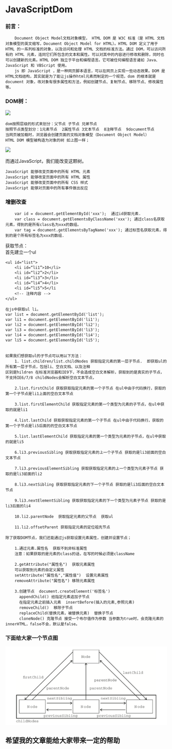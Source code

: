 # JavaScriptDom  

### 前言：  
		Document Object Model文档对象模型， HTML DOM 是 W3C 标准（是 HTML 文档对象模型的英文缩写，Document Object Model for HTML）。HTML DOM 定义了用于 HTML 的一系列标准的对象，以及访问和处理 HTML 文档的标准方法。通过 DOM，可以访问所有的 HTML 元素，连同它们所包含的文本和属性。可以对其中的内容进行修改和删除，同时也可以创建新的元素。HTML DOM 独立于平台和编程语言。它可被任何编程语言诸如 Java、JavaScript 和 VBScript 使用。 	  
		js 即 JavaScript ，是一种网页脚本语言，可以在网页上实现一些动态效果。DOM 是HTML文档结构，其实就是为了能让js操作html元素而制定的一个规范，dom 的根本就是 document 对象，改对象有很多属性和方法，例如创建节点、复制节点、移除节点、修改属性等。  
		
### DOM树：
![](img/DOM树01.png)  

	dom按照层级的形式来划分：父节点 子节点 兄弟节点
	按照节点类型划分：1元素节点  2属性节点 3文本节点  8注释节点  9document节点  
	当网页被加载时，浏览器会创建页面的文档对象模型（Document Object Model）  
	HTML DOM 模型被构造为对象的树 如上图一样；

![](img/DOM树02.gif)    
 
而通过JavaScript，我们能改变这颗树。

    JavaScript 能够改变页面中的所有 HTML 元素
    JavaScript 能够改变页面中的所有 HTML 属性
    JavaScript 能够改变页面中的所有 CSS 样式
    JavaScript 能够对页面中的所有事件做出反应   
  
### 增删改查
   
   
   		var id = document.getElementById('xxx');  通过id获取元素.
		var class = document.getElementsByClassName('xxx'); 通过class名获取元素，得到的是所有class名为xxx的数组。
		var tag = document.getElementsByTagName('xxx'); 通过标签名获取元素，得到的是个所有标签名为xxx的数组.  

获取节点：  
	首先建立一个ul

	<ul id="list">
		<li id=“li1”>10</li>
		<li id=“li2”>2</li>
		<li id=“li3”>3</li>
		<li id=“li4”>4</li>
		<li id=“li5”>5</li
		<!-- 注释内容 -->
	</ul>
	
	在js中获取ul li。
	var list = document.getElementById('list');
	var li1 = document.getElementById('li1');
	var li2 = document.getElementById('li2');
	var li3 = document.getElementById('li3');
	var li4 = document.getElementById('li4');
	var li5 = document.getElementById('li5');

	
	如果我们想获取ul的子节点可以用以下方法：
		1. list.children/list.childNodes 获取指定元素的第一层子节点.  即获取ul的所有第一层子节点，包括li、空白文档、以及注释
	区别是hildren 在标准浏览器和IE9下，不会造成空白文本解析，获取到的是真实的子节点，不支持IE6/7/8 childNodes会解析空白文本节点，
	
		2.list.firstChild 获取获取指定元素的第一个子节点 在ul中由于代码换行，获取的第一个子节点是li1上面的空白文本节点
		
		3.list.firstElementChild 获取指定元素的第一个类型为元素的子节点，在ul中获取的就是li1
		
		4.list.lastChild 获取获取指定元素的第一个子节点 在ul中由于代码换行，获取的第一个子节点是li5后面的的空白文本节点
		
		5.list.lastElementChild 获取指定元素的第一个类型为元素的子节点，在ul中获取的就是li5  
		
		6.li3.previousSibling 获取获取指定元素的上一个子节点 获取的是li3前面的空白文本节点
		
		7.li3.previousElementSibling 获取获取指定元素的上一个类型为元素子节点 获取的是li3前面的li2
		
		8.li3.nextSibling 获取获取指定元素的下一个子节点 获取的是li3后面的空白文本节点
		
		9.li3.nextElementSibling 获取获取指定元素的下一个类型为元素子节点 获取的是li3后面的li4
		
		10.li2.parentNode  获取指定元素的父节点  获取ul
		
		11.li2.offsetParent 获取指定元素的定位祖先节点  
		
	除了获取DOM节点，我们还能通过js获取设置元素属性，创建并设置节点；
	
		1.通过元素.属性名  获取不到非标准属性
		注意：如果获取的是元素的class的话，在写的时候必须是className
		
		2.getAttribute("属性名")  获取元素属性
		可以获取到元素的自定义属性
		setAttribute("属性名","属性值")  设置元素属性
		removeAttribute("属性名") 移除元素属性
	
		3.创建节点  document.createElement('标签名')
		  appendChild() 给指定元素追加子节点
		  在指定元素之前插入元素  insertBefore(插入的元素,参照元素)
		  removeChild()  移除子节点
		  replaceChild(替换元素，被替换元素)  替换子节点
		  cloneNode() 克隆节点 接受一个布尔值作为参数 当参数为true时，会克隆元素的innerHTML，false不会，默认是false。
### 下面给大家一个节点图
![](img/Node类型图示.png) 

## 希望我的文章能给大家带来一定的帮助   
		
  

